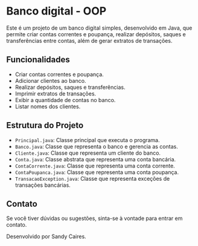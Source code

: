 # Banco digital - OOP

Este é um projeto de um banco digital simples, desenvolvido em Java, que permite criar contas correntes e poupança, realizar depósitos, saques e transferências entre contas, além de gerar extratos de transações.

## Funcionalidades

- Criar contas correntes e poupança.
- Adicionar clientes ao banco.
- Realizar depósitos, saques e transferências.
- Imprimir extratos de transações.
- Exibir a quantidade de contas no banco.
- Listar nomes dos clientes.

## Estrutura do Projeto

- `Principal.java`: Classe principal que executa o programa.
- `Banco.java`: Classe que representa o banco e gerencia as contas.
- `Cliente.java`: Classe que representa um cliente do banco.
- `Conta.java`: Classe abstrata que representa uma conta bancária.
- `ContaCorrente.java`: Classe que representa uma conta corrente.
- `ContaPoupanca.java`: Classe que representa uma conta poupança.
- `TransacaoException.java`: Classe que representa exceções de transações bancárias.


## Contato
Se você tiver dúvidas ou sugestões, sinta-se à vontade para entrar em contato.

Desenvolvido por Sandy Caires. 

